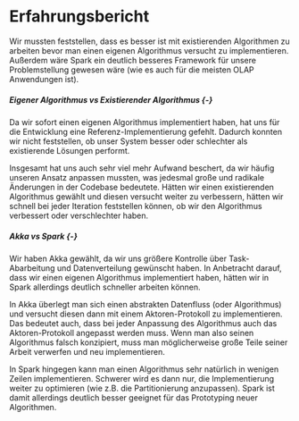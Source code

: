 # Erfahrungsbericht

Wir mussten feststellen, dass es besser ist mit existierenden Algorithmen zu arbeiten bevor man einen eigenen Algorithmus versucht zu implementieren. Außerdem wäre Spark ein deutlich besseres Framework für unsere Problemstellung gewesen wäre (wie es auch für die meisten OLAP Anwendungen ist).

##### Eigener Algorithmus vs Existierender Algorithmus {-}

Da wir sofort einen eigenen Algorithmus implementiert haben, hat uns für die Entwicklung eine Referenz-Implementierung gefehlt. Dadurch konnten wir nicht feststellen, ob unser System besser oder schlechter als existierende Lösungen performt. 

Insgesamt hat uns auch sehr viel mehr Aufwand beschert, da wir häufig unseren Ansatz anpassen mussten, was jedesmal große und radikale Änderungen in der Codebase bedeutete.  Hätten wir einen existierenden Algorithmus gewählt und diesen versucht weiter zu verbessern, hätten wir schnell bei jeder Iteration feststellen können, ob wir den Algorithmus verbessert oder verschlechter haben.

##### Akka vs Spark {-}

Wir haben Akka gewählt, da wir uns größere Kontrolle über Task-Abarbeitung und Datenverteilung gewünscht haben. In Anbetracht darauf, dass wir einen eigenen Algorithmus implementiert haben, hätten wir in Spark allerdings deutlich schneller arbeiten können.

In Akka überlegt man sich einen abstrakten Datenfluss (oder Algorithmus) und versucht diesen dann mit einem Aktoren-Protokoll zu implementieren. Das bedeutet auch, dass bei jeder Anpassung des Algorithmus auch das Aktoren-Protokoll angepasst werden muss. Wenn man also seinen Algorithmus falsch konzipiert, muss man möglicherweise große Teile seiner Arbeit verwerfen und neu implementieren.

In Spark hingegen kann man einen Algorithmus sehr natürlich in wenigen Zeilen implementieren. Schwerer wird es dann nur, die Implementierung weiter zu optimieren (wie z.B. die Partitionierung anzupassen). Spark ist damit allerdings deutlich besser geeignet für das Prototyping neuer Algorithmen.


